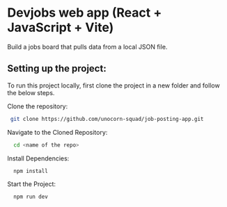 # Devjobs web app (React + JavaScript + Vite)

Build a jobs board that pulls data from a local JSON file. 

## Setting up the project:
To run this project locally, first clone the project in a new folder and follow the below steps.

Clone the repository:
```bash
 git clone https://github.com/unocorn-squad/job-posting-app.git
```

Navigate to the Cloned Repository:
```bash
  cd <name of the repo>
```

Install Dependencies:
```bash
  npm install
```

Start the Project:
```bash
  npm run dev
```